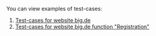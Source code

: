 You can view examples of test-cases:
1. [Test-cases for website big.de](https://drive.google.com/file/d/1g6U1VsUELCNs5lGJHJKCftUlc3jsDBFr/view?usp=sharing)
2. [Test-cases for website big.de function "Registration"](https://drive.google.com/file/d/1Qt8_uzmMDFaDb23lc4RwNLXC-wYtGsiv/view?usp=sharing)
